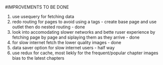 #IMPROVEMENTS TO BE DONE

1. use usequery for fetching data
2. redo routing for pages to avoid using a tags - create base page and use outlet then do nested routing - done 
3. look into accomodating slower networks and bette ruser experience by fetching page by page and siplaying them as they arrive - done
4. for slow internet fetch the lower quality images - done
5. data saver option for slow internet users - half way
6. use redux for cache, most liekly for the frequent/popular chapter images bias to the latest chapters
